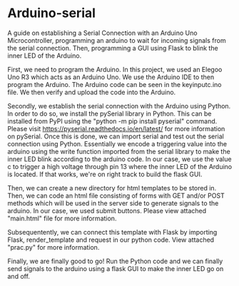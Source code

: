 # Arduino-serial
A guide on establishing a Serial Connection with an Arduino Uno Microcontroller, programming
an arduino to wait for incoming signals from the serial connection. Then, programming a GUI using Flask
to blink the inner LED of the Arduino. 

First, we need to program the Arduino. In this project, we used an Elegoo Uno R3 which acts as an Arduino Uno.
We use the Arduino IDE to then program the Arduino. The Arduino code can be seen in the keyinputc.ino file.
We then verify and upload the code into the Arduino.

Secondly, we establish the serial connection with the Arduino using Python. In order to do so, we
install the pySerial library in Python. This can be installed from PyPI using the "python -m pip install pyserial" command.
Please visit https://pyserial.readthedocs.io/en/latest/ for more information on pySerial. Once this is done,
we can import serial and test out the serial connection using Python. Essentially we encode a triggering value
into the arduino using the write function imported from the serial library to make the inner LED blink according 
to the arduino code. In our case, we use the value c to trigger a high voltage through pin 13 where the inner LED of
the Arduino is located. If that works, we're on right track to build the flask GUI. 

Then, we can create a new directory for html templates to be stored in. Then, we can code an html file consisting 
of forms with GET and/or POST methods which will be used in the server side to generate signals to the arduino. In our case, 
we used submit buttons. Please view attached "main.html" file for more information.

Subsequentently, we can connect this template with Flask by importing Flask, render_template and request in our python code.
View attached "prac.py" for more information.

Finally, we are finally good to go! Run the Python code and we can finally send signals to the arduino 
using a flask GUI to make the inner LED go on and off.
